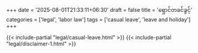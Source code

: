 +++
date = '2025-08-01T21:33:11+06:30'
draft = false
title = 'ရှောင်တခင်ခွင့်'
categories = ['legal', 'labor law']
tags = ['casual leave', 'leave and holiday']
+++

{{< include-partial "legal/casual-leave.html" >}}
{{< include-partial "legal/disclaimer-1.html" >}}